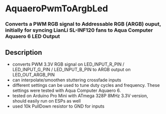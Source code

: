 # AquaeroPwmToArgbLed
### Converts a PWM RGB signal to Addressable RGB (ARGB) ouput, initially for syncing LianLi SL-INF120 fans to Aqua Computer Aquaero 6 LED Output

## Description

* converts PWM 3.3V RGB signal on LED_INPUT_R_PIN / LED_INPUT_G_PIN / LED_INPUT_B_PIN to ARGB output on LED_OUT_ARGB_PIN
* can interpolate/smoothen stuttering crossfade inputs 
* different settings can be used to tune duty cycles and frequency. These settings were tested with Aqua Computer Aquaero 6.
* tested on Arduino Pro Mini with ATmega 328P 8MHz 3.3V version, should easily run on ESPs as well
* used 10k PullDown resistor to GND for inputs